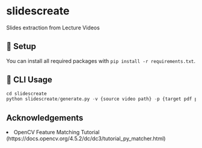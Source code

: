 # slidescreate
Slides extraction from Lecture Videos

## 🔧 Setup

You can install all required packages with `pip install -r requirements.txt`.

## 💬 CLI Usage
```python
cd slidescreate
python slidescreate/generate.py -v {source video path} -p {target pdf path}
```

## Acknowledgements
<li>
OpenCV Feature Matching Tutorial (https://docs.opencv.org/4.5.2/dc/dc3/tutorial_py_matcher.html)
</li>
